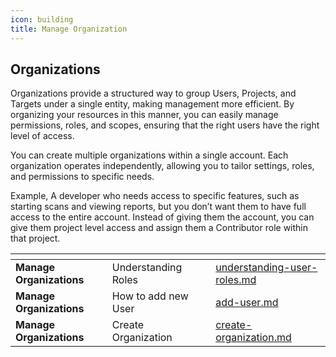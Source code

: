 ```yaml
---
icon: building
title: Manage Organization
---
```



## Organizations

Organizations provide a structured way to group Users, Projects, and Targets under a single entity, making management more efficient. By organizing your resources in this manner, you can easily manage permissions, roles, and scopes, ensuring that the right users have the right level of access.

You can create multiple organizations within a single account. Each organization operates independently, allowing you to tailor settings, roles, and permissions to specific needs.&#x20;

Example, A developer who needs access to specific features, such as starting scans and viewing reports, but you don’t want them to have full access to the entire account. Instead of giving them the account, you can give them project level access and assign them a Contributor role within that project.&#x20;

<table data-view="cards"><thead><tr><th></th><th></th><th></th><th data-hidden data-card-target data-type="content-ref"></th></tr></thead><tbody><tr><td><strong>Manage Organizations</strong></td><td>Understanding Roles</td><td></td><td><a href="understanding-user-roles">understanding-user-roles.md</a></td></tr><tr><td><strong>Manage Organizations</strong></td><td>How to add new User </td><td></td><td><a href="add-user">add-user.md</a></td></tr><tr><td><strong>Manage Organizations</strong></td><td>Create Organization</td><td></td><td><a href="create-organization">create-organization.md</a></td></tr></tbody></table>






